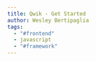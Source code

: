 ```yaml
---
title: Qwik - Get Started
author: Wesley Bertipaglia
tags:
  - "#frontend"
  - javascript
  - "#framework"
---
```

